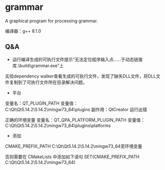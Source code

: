 # grammar

A graphical program for processing grammar.

编译器：g++ 8.1.0

## Q&A

+ 运行编译生成的可执行文件提示“无法定位程序输入点……于动态链接库.\build\grammar.exe”上

实验dependency walker查看生成的可执行文件，发现了缺失DLL文件，将DLL文件复制到了可执行文件所在目录解决问题。

+ 平台

变量名：QT_PLUGIN_PATH
变量值：C:\Qt\Qt5.14.2\5.14.2\mingw73_64\plugins
副作用：QtCreator 运行出错

正确的环境变量
变量名：QT_QPA_PLATFORM_PLUGIN_PATH
变量值：C:\Qt\Qt5.14.2\5.14.2\mingw73_64\plugins\platforms

+ 添加

CMAKE_PREFIX_PATH
C:\Qt\Qt5.14.2\5.14.2\mingw73_64至环境变量

否则需要在 CMakeLists 中添加如下语句
SET(CMAKE_PREFIX_PATH C:\Qt\Qt5.14.2\5.14.2\mingw73_64)
